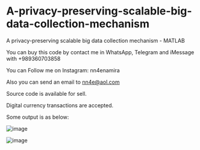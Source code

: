 # A-privacy-preserving-scalable-big-data-collection-mechanism
A privacy-preserving scalable big data collection mechanism - MATLAB

You can buy this code by contact me in WhatsApp, Telegram and iMessage with +989360703858

You can Follow me on Instagram: nn4enamira

Also you can send an email to nn4e@aol.com

Source code is available for sell.

Digital currency transactions are accepted.

Some output is as below:

![image](https://github.com/user-attachments/assets/307c2ae1-0623-4db8-bcf1-c697a6cb811c)

![image](https://github.com/user-attachments/assets/cb5f0c26-78f3-4642-89ea-ad5197a96f0d)


